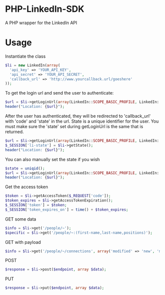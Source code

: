 PHP-LinkedIn-SDK
================

A PHP wrapper for the LinkedIn API


Usage
======

Instantiate the class
```php
$li = new LinkedIn(array(
  'api_key' => 'YOUR_API_KEY',
  'api_secret' => 'YOUR_API_SECRET',
  'callback_url' => 'http://www.yourcallback.url/goeshere'
));

```

To get the login url and send the user to authenticate:
```php
$url = $li->getLoginUrl(array(LinkedIn::SCOPE_BASIC_PROFILE, LinkedIn::SCOPE_EMAIL_ADDRESS));
header("Location: {$url}");
```

After the user has authenticated, they will be redirected to 'callback_url' with 'code' and 'state' in the url. State is a unique identifier for the user. You must make sure the 'state' set during getLoginUrl is the same that is returned.
```php
$url = $li->getLoginUrl(array(LinkedIn::SCOPE_BASIC_PROFILE, LinkedIn::SCOPE_EMAIL_ADDRESS));
$_SESSION['li-state'] = $li->getState();
header("Location: {$url}");
```

You can also manually set the state if you wish
```php
$state = uniqid();
$url = $li->getLoginUrl(array(LinkedIn::SCOPE_BASIC_PROFILE, LinkedIn::SCOPE_EMAIL_ADDRESS), $state);
header("Location: {$url}");
```

Get the access token
```php
$token = $li->getAccessToken($_REQUEST['code']); 
$token_expires = $li->getAccessTokenExpiration();
$_SESSION['token'] = $token;
$_SESSION['token_expires_on'] = time() + $token_expires;
```

GET some data
```php
$info = $li->get('/people/~');
$specific = $li->get('/people/~:(first-name,last-name,positions)');
```
GET with payload
```php
$info = $li->get('/people/~/connections', array('modified' => 'new', 'modified-since' => 1267401600000));
```

POST 
```php
$response = $li->post($endpoint, array $data);
```

PUT 
```php
$response = $li->put($endpoint, array $data);
```

